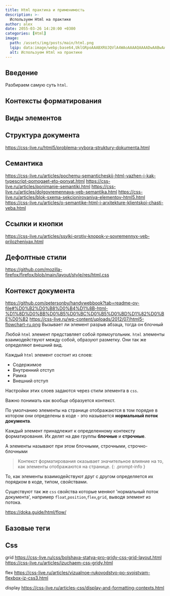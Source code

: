```yaml
---
title: Html практика и применимость
description: >-
  Используем Html на практике
author: alex
date: 2055-03-26 14:20:00 +0300
categories: [Html]
image:
  path: /assets/img/posts/main/html.png
  lqip: data:image/webp;base64,UklGRpoAAABXRUJQVlA4WAoAAAAQAAAADwAABwAAQUxQSDIAAAARL0AmbZurmr57yyIiqE8oiG0bejIYEQTgqiDA9vqnsUSI6H+oAERp2HZ65qP/VIAWAFZQOCBCAAAA8AEAnQEqEAAIAAVAfCWkAALp8sF8rgRgAP7o9FDvMCkMde9PK7euH5M1m6VWoDXf2FkP3BqV0ZYbO6NA/VFIAAAA
  alt: Используем Html на практике
---
```


## Введение

Разбираем самую суть `html`.



## Контексты форматирования



## Виды элементов

## Структура документа

https://css-live.ru/html5/problema-vybora-struktury-dokumenta.html

## Семантика

https://css-live.ru/articles/pochemu-semanticheskij-html-vazhen-i-kak-typescript-pomogaet-eto-ponyat.html
https://css-live.ru/articles/ponimanie-semantiki.html
https://css-live.ru/articles/dolgovremennaya-veb-semantika.html
https://css-live.ru/articles/blok-sxema-sekcionirovaniya-elementov-html5.html
https://css-live.ru/articles/o-semantike-html-i-arxitekture-klientskoj-chasti-veba.html

## Ссылки и кнопки

https://css-live.ru/articles/ssylki-protiv-knopok-v-sovremennyx-veb-prilozheniyax.html

## Дефолтные стили

https://github.com/mozilla-firefox/firefox/blob/main/layout/style/res/html.css

## Контекст документа

https://github.com/petersonby/handywebbook?tab=readme-ov-file#%D0%B2%D0%B8%D0%B4%D1%8B-html-%D1%8D%D0%BB%D0%B5%D0%BC%D0%B5%D0%BD%D1%82%D0%BE%D0%B2
https://css-live.ru/wp-content/uploads/2012/07/html5-flowchart-ru.png
Вызывает ли элемент разрыв абзаца, тогда он блочный



Любой `html` элемент представляет собой прямоугольник. `html` элементы взаимодействуют между собой, образуют разметку. Они так же определяют внешний вид.

Каждый `html` элемент состоит из слоев:

- Содержимое
- Внутренний отступ
- Рамка
- Внешний отступ

Настройки этих слоев задаются через стили элемента в `css`.

Важно понимать как вообще образуется контекст.

По умолчанию элементы на странице отображаются в том порядке в котором они определены в коде - это называется **нормальный поток документа**.

Каждый элемент принадлежит к определенному контексту форматирования. Их делят на две группы **блочные** и **строчные**.

А элементы называют при этом блочными, строчными, строчно-блочными

> Контекст форматирования оказывает значительное влияние на то, как элементы отображаются на странице.
{: .prompt-info }

То, как элементы взаимодействуют друг с другом определяется их порядком в коде, типом, свойствами.

Существуют так же `css` свойства которые меняют 'нормальный поток документа', например `float`,`position`,`flex`,`grid`, выводя элемент из потока.

https://doka.guide/html/flow/
## Базовые теги

## Css 

grid
https://css-live.ru/css/bolshaya-statya-pro-gridy-css-grid-layout.html
https://css-live.ru/articles/izuchaem-css-gridy.html

flex
https://css-live.ru/articles/vizualnoe-rukovodstvo-po-svojstvam-flexbox-iz-css3.html

display
https://css-live.ru/articles-css/display-and-formatting-contexts.html
